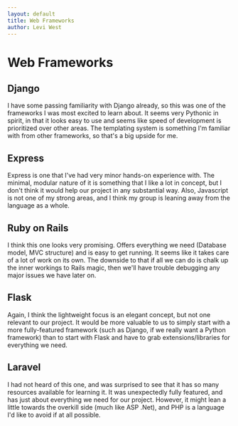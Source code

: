 ```yaml
---
layout: default
title: Web Frameworks
author: Levi West
---
```

# Web Frameworks

## Django
I have some passing familiarity with Django already, so this was one of the frameworks I was most excited to learn about. It seems very Pythonic in spirit, in that it looks easy to use and seems like speed of development is prioritized over other areas. The templating system is something I'm familiar with from other frameworks, so that's a big upside for me.

## Express
Express is one that I've had very minor hands-on experience with. The minimal, modular nature of it is something that I like a lot in concept, but I don't think it would help our project in any substantial way. Also, Javascript is not one of my strong areas, and I think my group is leaning away from the language as a whole.

## Ruby on Rails
I think this one looks very promising. Offers everything we need (Database model, MVC structure) and is easy to get running. It seems like it takes care of a lot of work on its own. The downside to that if all we can do is chalk up the inner workings to Rails magic, then we'll have trouble debugging any major issues we have later on.

## Flask
Again, I think the lightweight focus is an elegant concept, but not one relevant to our project. It would be more valuable to us to simply start with a more fully-featured framework (such as Django, if we really want a Python framework) than to start with Flask and have to grab extensions/libraries for everything we need.

## Laravel
I had not heard of this one, and was surprised to see that it has so many resources available for learning it. It was unexpectedly fully featured, and has just about everything we need for our project. However, it might lean a little towards the overkill side (much like ASP .Net), and PHP is a language I'd like to avoid if at all possible.
